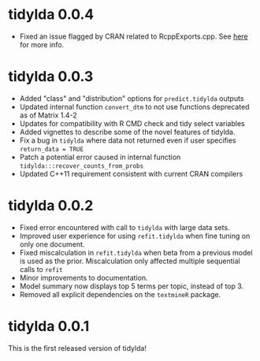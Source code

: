# tidylda 0.0.4
* Fixed an issue flagged by CRAN related to RcppExports.cpp.
    See [here](https://github.com/RcppCore/Rcpp/issues/1287) for more info.

# tidylda 0.0.3

* Added "class" and "distribution" options for `predict.tidylda` outputs
* Updated internal function `convert_dtm` to not use functions deprecated as of
  Matrix 1.4-2
* Updates for compatibility with R CMD check and tidy select variables
* Added vignettes to describe some of the novel features of tidylda.
* Fix a bug in `tidylda` where data not returned even if user specifies `return_data = TRUE`
* Patch a potential error caused in internal function `tidylda:::recover_counts_from_probs`
* Updated C++11 requirement consistent with current CRAN compilers

# tidylda 0.0.2

* Fixed error encountered with call to `tidylda` with large data sets.
* Improved user experience for using `refit.tidylda` when fine tuning on only
  one document.
* Fixed miscalculation in `refit.tidylda` when beta from a previous model is used
  as the prior. Miscalculation only affected multiple sequential calls to `refit`
* Minor improvements to documentation.
* Model summary now displays top 5 terms per topic, instead of top 3.
* Removed all explicit dependencies on the `textmineR` package.

# tidylda 0.0.1
This is the first released version of tidylda!